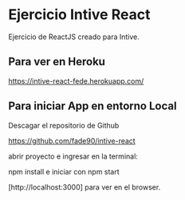 # Ejercicio Intive React

Ejercicio de ReactJS creado para Intive.

## Para ver en Heroku

https://intive-react-fede.herokuapp.com/

## Para iniciar App en entorno Local

Descagar el repositorio de Github

https://github.com/fade90/intive-react

abrir proyecto e ingresar en la terminal:

npm install
e iniciar con npm start

[http://localhost:3000] para ver en el browser.
